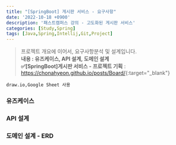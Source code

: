 ```yaml
---
title: "[SpringBoot] 게시판 서비스 - 요구사항"
date: '2022-10-18 +0900'
description: '패스트캠퍼스 강의 - 고도화된 게시판 서비스'
categories: [Study,Spring]
tags: [Java,Spring,Intellij,Git,Project]
---
```


> 프로젝트 개요에 이어서, 요구사항분석 및 설계입니다.          
> **내용 : 유즈케이스, API 설계, 도메인 설계**              
> **✅[SpringBoot]게시판 서비스 - 프로젝트 기획** : <https://chonahyeon.github.io/posts/Board/>{:target="_blank"} 

`draw.io,Google Sheet 사용`
### **유즈케이스**

### **API 설계**
### **도메인 설계 - ERD**
